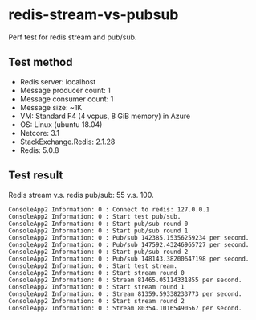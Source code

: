 # redis-stream-vs-pubsub
Perf test for redis stream and pub/sub.

## Test method

* Redis server: localhost
* Message producer count: 1
* Message consumer count: 1
* Message size: ~1K
* VM: Standard F4 (4 vcpus, 8 GiB memory) in Azure
* OS: Linux (ubuntu 18.04)
* Netcore: 3.1
* StackExchange.Redis: 2.1.28
* Redis: 5.0.8

## Test result

Redis stream v.s. redis pub/sub: 55 v.s. 100.

```
ConsoleApp2 Information: 0 : Connect to redis: 127.0.0.1
ConsoleApp2 Information: 0 : Start test pub/sub.
ConsoleApp2 Information: 0 : Start pub/sub round 0
ConsoleApp2 Information: 0 : Start pub/sub round 1
ConsoleApp2 Information: 0 : Pub/sub 142385.15356259234 per second.
ConsoleApp2 Information: 0 : Pub/sub 147592.43246965727 per second.
ConsoleApp2 Information: 0 : Start pub/sub round 2
ConsoleApp2 Information: 0 : Pub/sub 148143.38200647198 per second.
ConsoleApp2 Information: 0 : Start test stream.
ConsoleApp2 Information: 0 : Start stream round 0
ConsoleApp2 Information: 0 : Stream 81465.05114331855 per second.
ConsoleApp2 Information: 0 : Start stream round 1
ConsoleApp2 Information: 0 : Stream 81359.59338233773 per second.
ConsoleApp2 Information: 0 : Start stream round 2
ConsoleApp2 Information: 0 : Stream 80354.10165490567 per second.
```
